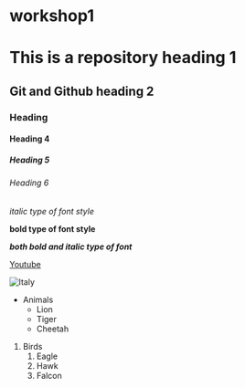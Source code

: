 # workshop1


# This is a repository heading 1
## Git and Github heading 2
### Heading 
#### Heading 4
##### Heading 5
###### Heading 6

*italic type of font style*

**bold type of font style**

***both bold and italic type of font***

[Youtube](https://www.youtube.com/)

![Italy](https://lp-cms-production.imgix.net/2021-06/The_Colosseum_Rome.jpg?auto=format&fit=crop&sharp=10&vib=20&ixlib=react-8.6.4&w=850)

* Animals
  * Lion
  * Tiger
  * Cheetah

1. Birds
   1. Eagle
   2. Hawk
   3. Falcon
